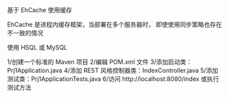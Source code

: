 基于 EhCache 使用缓存

EhCache 是进程内缓存框架，当部署在多个服务器时，
即使使用同步策略也存在不一致的情况


使用 HSQL 或 MySQL

1/创建一个标准的 Maven 项目
2/编辑 POM.xml 文件
3/添加启动类：Prj1Application.java
4/添加 REST 风格控制器类：IndexController.java
5/添加测试类：Prj1ApplicationTests.java
6/访问 http://localhost:8080/index 或执行测试方法        
        
        